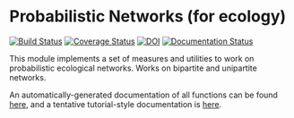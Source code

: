 # Probabilistic Networks (for ecology)

[![Build Status](https://travis-ci.org/PoisotLab/ProbabilisticNetwork.jl.svg?branch=master)](https://travis-ci.org/PoisotLab/ProbabilisticNetwork.jl)
[![Coverage Status](https://coveralls.io/repos/PoisotLab/ProbabilisticNetwork.jl/badge.svg)](https://coveralls.io/r/PoisotLab/ProbabilisticNetwork.jl)
[![DOI](https://zenodo.org/badge/doi/10.5281/zenodo.16578.svg)](http://dx.doi.org/10.5281/zenodo.16578)
[![Documentation Status](https://readthedocs.org/projects/probabilisticnetworkjl/badge/?version=latest)](https://readthedocs.org/projects/probabilisticnetworkjl/?badge=latest)

This module implements a set of measures and utilities to work on probabilistic
ecological networks. Works on bipartite and unipartite networks.

An automatically-generated documentation of all functions can be found
[here][doc], and a tentative tutorial-style documentation is [here][int].

[doc]: https://github.com/PoisotLab/ProbabilisticNetwork.jl/blob/dev/doc/api.md
[int]: https://github.com/PoisotLab/ProbabilisticNetwork.jl/blob/dev/doc/introduction.md
